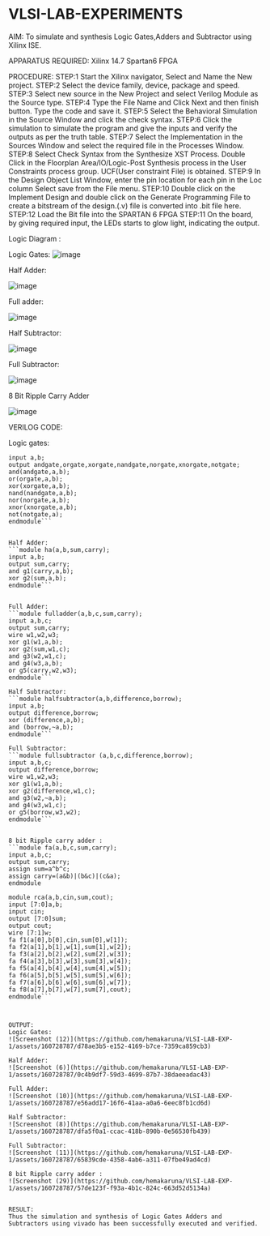 # VLSI-LAB-EXPERIMENTS
AIM: To simulate and synthesis Logic Gates,Adders and Subtractor using Xilinx ISE.

APPARATUS REQUIRED: Xilinx 14.7 Spartan6 FPGA

PROCEDURE: STEP:1 Start the Xilinx navigator, Select and Name the New project. STEP:2 Select the device family, device, package and speed. STEP:3 Select new source in the New Project and select Verilog Module as the Source type. STEP:4 Type the File Name and Click Next and then finish button. Type the code and save it. STEP:5 Select the Behavioral Simulation in the Source Window and click the check syntax. STEP:6 Click the simulation to simulate the program and give the inputs and verify the outputs as per the truth table. STEP:7 Select the Implementation in the Sources Window and select the required file in the Processes Window. STEP:8 Select Check Syntax from the Synthesize XST Process. Double Click in the Floorplan Area/IO/Logic-Post Synthesis process in the User Constraints process group. UCF(User constraint File) is obtained. STEP:9 In the Design Object List Window, enter the pin location for each pin in the Loc column Select save from the File menu. STEP:10 Double click on the Implement Design and double click on the Generate Programming File to create a bitstream of the design.(.v) file is converted into .bit file here. STEP:12 Load the Bit file into the SPARTAN 6 FPGA STEP:11 On the board, by giving required input, the LEDs starts to glow light, indicating the output.

Logic Diagram :

Logic Gates:
![image](https://github.com/navaneethans/VLSI-LAB-EXPERIMENTS/assets/6987778/ee17970c-3ac9-4603-881b-88e2825f41a4)


Half Adder:

![image](https://github.com/navaneethans/VLSI-LAB-EXPERIMENTS/assets/6987778/0e1ecb96-0c25-4556-832b-aeeedfdfe7b9)


Full adder:

![image](https://github.com/navaneethans/VLSI-LAB-EXPERIMENTS/assets/6987778/9bb3964c-438f-469d-a3de-c1cca6f323fb)


Half Subtractor:

![image](https://github.com/navaneethans/VLSI-LAB-EXPERIMENTS/assets/6987778/731470b7-eb4e-49f8-8bb7-2994052a7184)



Full Subtractor:

![image](https://github.com/navaneethans/VLSI-LAB-EXPERIMENTS/assets/6987778/d66f874b-c1f2-44b3-a035-7149b56430c1)



8 Bit Ripple Carry Adder

![image](https://github.com/navaneethans/VLSI-LAB-EXPERIMENTS/assets/6987778/7385a408-40a5-4203-8050-b72818622d79)



VERILOG CODE:

Logic gates:
```module logicgates(a,b,andgate,orgate,xorgate,nandgate,norgate,xnorgate,notgate);
input a,b;
output andgate,orgate,xorgate,nandgate,norgate,xnorgate,notgate;
and(andgate,a,b);
or(orgate,a,b);
xor(xorgate,a,b);
nand(nandgate,a,b);  
nor(norgate,a,b);
xnor(xnorgate,a,b);
not(notgate,a);
endmodule```


Half Adder:
```module ha(a,b,sum,carry);
input a,b;
output sum,carry;
and g1(carry,a,b);
xor g2(sum,a,b);
endmodule```


Full Adder:
```module fulladder(a,b,c,sum,carry);
input a,b,c;
output sum,carry;
wire w1,w2,w3;
xor g1(w1,a,b);
xor g2(sum,w1,c);
and g3(w2,w1,c);
and g4(w3,a,b);
or g5(carry,w2,w3);
endmodule```

Half Subtractor:
```module halfsubtractor(a,b,difference,borrow);
input a,b;
output difference,borrow;
xor (difference,a,b);
and (borrow,~a,b);
endmodule```

Full Subtractor:
```module fullsubtractor (a,b,c,difference,borrow);
input a,b,c;
output difference,borrow;
wire w1,w2,w3;
xor g1(w1,a,b);
xor g2(difference,w1,c);
and g3(w2,~a,b);
and g4(w3,w1,c);
or g5(borrow,w3,w2);
endmodule```


8 bit Ripple carry adder :
```module fa(a,b,c,sum,carry);
input a,b,c;
output sum,carry;
assign sum=a^b^c;
assign carry=(a&b)|(b&c)|(c&a);
endmodule

module rca(a,b,cin,sum,cout);
input [7:0]a,b;
input cin;
output [7:0]sum;
output cout;
wire [7:1]w;
fa f1(a[0],b[0],cin,sum[0],w[1]);
fa f2(a[1],b[1],w[1],sum[1],w[2]);
fa f3(a[2],b[2],w[2],sum[2],w[3]);
fa f4(a[3],b[3],w[3],sum[3],w[4]);
fa f5(a[4],b[4],w[4],sum[4],w[5]);
fa f6(a[5],b[5],w[5],sum[5],w[6]);
fa f7(a[6],b[6],w[6],sum[6],w[7]);
fa f8(a[7],b[7],w[7],sum[7],cout);
endmodule```



OUTPUT:
Logic Gates:
![Screenshot (12)](https://github.com/hemakaruna/VLSI-LAB-EXP-1/assets/160728787/d78ae3b5-e152-4169-b7ce-7359ca859cb3)

Half Adder:
![Screenshot (6)](https://github.com/hemakaruna/VLSI-LAB-EXP-1/assets/160728787/0c4b9df7-59d3-4699-87b7-38daeeadac43)

Full Adder:
![Screenshot (10)](https://github.com/hemakaruna/VLSI-LAB-EXP-1/assets/160728787/e56add17-16f6-41aa-a0a6-6eec8fb1cd6d)

Half Subtractor:
![Screenshot (8)](https://github.com/hemakaruna/VLSI-LAB-EXP-1/assets/160728787/dfa5f0a1-ccac-418b-890b-0e56530fb439)

Full Subtractor:
![Screenshot (11)](https://github.com/hemakaruna/VLSI-LAB-EXP-1/assets/160728787/65839cde-4358-4ab6-a311-07fbe49ad4cd)

8 bit Ripple carry adder :
![Screenshot (29)](https://github.com/hemakaruna/VLSI-LAB-EXP-1/assets/160728787/57de123f-f93a-4b1c-824c-663d52d5134a)


RESULT:
Thus the simulation and synthesis of Logic Gates Adders and Subtractors using vivado has been successfully executed and verified.

